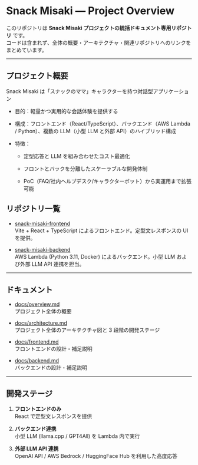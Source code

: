 # Snack Misaki — Project Overview

このリポジトリは **Snack Misaki プロジェクトの統括ドキュメント専用リポジトリ** です。  
コードは含まれず、全体の概要・アーキテクチャ・関連リポジトリへのリンクをまとめています。

---

## プロジェクト概要
Snack Misaki は「スナックのママ」キャラクターを持つ対話型アプリケーション

- 目的：軽量かつ実用的な会話体験を提供する

- 構成：フロントエンド（React/TypeScript）、バックエンド（AWS Lambda / Python）、複数の LLM（小型 LLM と外部 API）のハイブリッド構成

- 特徴：

  - 定型応答と LLM を組み合わせたコスト最適化

  - フロントとバックを分離したスケーラブルな開発体制

  - PoC（FAQ/社内ヘルプデスク/キャラクターボット）から実運用まで拡張可能

## リポジトリ一覧

- [snack-misaki-frontend](https://github.com/MikaKana/snack-misaki-frontend)  
  Vite + React + TypeScript によるフロントエンド。定型文レスポンスの UI を提供。

- [snack-misaki-backend](https://github.com/MikaKana/snack-misaki-backend)  
  AWS Lambda (Python 3.11, Docker) によるバックエンド。小型 LLM および外部 LLM API 連携を担当。

---

## ドキュメント

- [docs/overview.md](docs/overview.md)  
  プロジェクト全体の概要

- [docs/architecture.md](docs/architecture.md)  
  プロジェクト全体のアーキテクチャ図と 3 段階の開発ステージ

- [docs/frontend.md](docs/frontend.md)  
  フロントエンドの設計・補足説明

- [docs/backend.md](docs/backend.md)  
  バックエンドの設計・補足説明

---

## 開発ステージ

1. **フロントエンドのみ**  
   React で定型文レスポンスを提供

2. **バックエンド連携**  
   小型 LLM (llama.cpp / GPT4All) を Lambda 内で実行

3. **外部 LLM API 連携**  
   OpenAI API / AWS Bedrock / HuggingFace Hub を利用した高度応答
